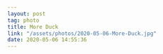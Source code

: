 ```yaml
---
layout: post
tag: photo
title: More Duck
link: "/assets/photos/2020-05-06-More-Duck.jpg"
date: 2020-05-06 14:55:36
---
```

